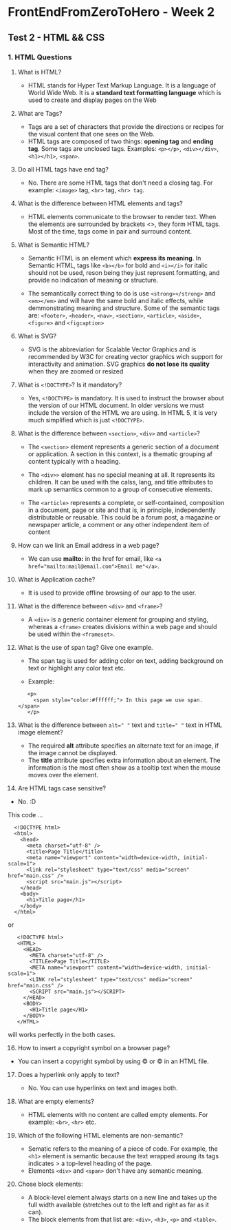 # FrontEndFromZeroToHero - Week 2

## Test 2 - HTML && CSS

### 1. HTML Questions


1. What is HTML?

    * HTML stands for Hyper Text Markup Language. It is a language of World Wide Web. It is a **standard text formatting language** which is used to create and display pages on the Web
    
2. What are Tags?

    * Tags are a set of characters that provide the directions or recipes for the visual content that one sees on the Web.
    * HTML tags are composed of two things: **opening tag** and **ending tag**. Some tags are unclosed tags. 
    Examples: ``<p></p>``, ``<div></div>``, ``<h1></h1>``, ``<span>``.
    
3. Do all HTML tags have end tag?
  
    * No. There are some HTML tags that don't need a closing tag. For example: ``<image>`` tag, ``<br>`` tag, ``<hr> tag``.
    
4. What is the difference between HTML elements and tags?

    * HTML elements communicate to the browser to render text. When the elements are surrounded by brackets <>, they form HTML tags. Most of the time, tags come in pair and surround content.

5. What is Semantic HTML?
  
    * Semantic HTML is an element which **express its meaning**. In Semantic HTML, tags like ``<b></b>`` for bold and ``<i></i>`` for italic
    should not be used, reson being they just represent formatting, and provide no indication of meaning or structure.
    
    * The semantically correct thing to do is use ``<strong></strong>`` and ``<em></em>`` and will have the same bold and italic effects, while demmonstrating
    meaning and structure. Some of the semantic tags are: ``<footer>``, ``<header>``, ``<nav>``, ``<section>``, ``<article>``, ``<aside>``, 
    ``<figure>`` and ``<figcaption>``
    
6. What is SVG?

    * SVG is the abbreviation for Scalable Vector Graphics and is recommended by W3C for creating vector graphics wich support for interactivity
    and animation. SVG graphics **do not lose its quality** when they are zoomed or resized
    
7. What is ``<!DOCTYPE>``? Is it mandatory?

    * Yes, ``<!DOCTYPE>`` is mandatory. It is used to instruct the browser about the version of our HTML document. In older versions we must include the version of the HTML we are using.
    In HTML 5, it is very much simplified which is just ``<!DOCTYPE>``. 
    
8. What is the difference between ``<section>``, ``<div>`` and ``<article>``?

    * The ``<section>`` element represents a generic section of a document or application. A section in this context, is a thematic grouping af content typically with a heading.
    
    * The ``<div>>`` element has no special meaning at all. It represents its children. It can be used with the calss, lang, and title attributes to
    mark up semantics common to a group of consecutive elements.
    
    * The ``<article>`` represents a complete, or self-contained, composition in a document, page or site and that is, in principle, 
    independently distributable or reusable. This could be a forum post, a magazine or newspaper article, a comment or any other independent item of content

9. How can we link an Email address in a web page?

    * We can use **mailto:** in the href for email, like ``<a href="mailto:mail@email.com">Email me"</a>``.
     
10. What is Application cache?

    * It is used to provide offline browsing of our app to the user.
     
11. What is the difference between ``<div>`` and ``<frame>``?

   
    * A ``<div>`` is a generic container element for grouping and styling, whereas a ``<frame>`` creates divisions within a web 
    page and should be used within the ``<frameset>``.
    
12. What is the use of span tag? Give one example.

    * The span tag is used for adding color on text, adding background on text or highlight any color text etc.
    
    * Example:
    ``` 
       <p>  
         <span style="color:#ffffff;"> In this page we use span. </span>  
       </p>
    ```
    
14. What is the difference between ``alt=" "`` text and ``title=" "`` text in HTML image element?

    * The required **alt** attribute specifies an alternate text for an image, if the image cannot be displayed.
    * The **title** attribute specifies extra information about an element. The information is the most often show as a tooltip text when the mouse moves over the element. 
    
15. Are HTML tags case sensitive? 

   * No. :D
   
   This code ...
   ```
     <!DOCTYPE html>
     <html>
       <head>
         <meta charset="utf-8" />
         <title>Page Title</title>
         <meta name="viewport" content="width=device-width, initial-scale=1">
         <link rel="stylesheet" type="text/css" media="screen" href="main.css" />
         <script src="main.js"></script>
       </head>
       <body>
         <h1>Title page</h1>
       </body>
     </html>
  ```
  or 
  ```
     <!DOCTYPE html>
     <HTML>
       <HEAD>
         <META charset="utf-8" />
         <TITLEe>Page Title</TITLE>
         <META name="viewport" content="width=device-width, initial-scale=1">
         <LINK rel="stylesheet" type="text/css" media="screen" href="main.css" />
         <SCRIPT src="main.js"></SCRIPT>
       </HEAD>
       <BODY>
         <H1>Title page</H1>
       </BODY>
     </HTML>
  ```
  will works perfectly in the both cases.
  
16. How to insert a copyright symbol on a browser page? 

   * You can insert a copyright symbol by using &copy; or &#169; in an HTML file.
   
17. Does a hyperlink only apply to text?
    
    * No. You can use hyperlinks on text and images both.
    
18. What are empty elements?

    * HTML elements with no content are called empty elements. For example: ``<br>``, ``<hr>`` etc.
    
19. Which of the following HTML elements are non-semantic?

    * Sematic refers to the meaning of a piece of code. For example, the ``<h1>`` element is semantic because the text wrapped aroung its tags indicates > a top-level heading of the page. 
    * Elements ``<div>`` and ``<span>`` don't have any semantic meaning.
    
20. Chose block elements: 

    * A block-level element always starts on a new line and takes up the full width available (stretches out to the left and right as far as it can).
    * The block elements from that list are: ``<div>``,  ``<h3>``, ``<p>`` and ``<table>``. 
